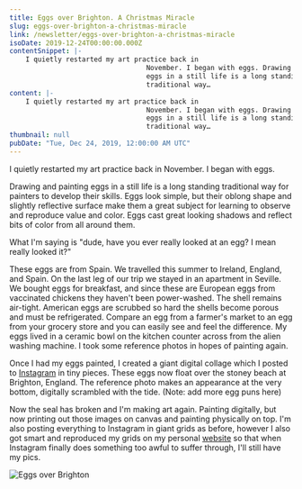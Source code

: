 ```yaml
---
title: Eggs over Brighton. A Christmas Miracle
slug: eggs-over-brighton-a-christmas-miracle
link: /newsletter/eggs-over-brighton-a-christmas-miracle
isoDate: 2019-12-24T00:00:00.000Z
contentSnippet: |-
    I quietly restarted my art practice back in
                                  November. I began with eggs. Drawing and painting
                                  eggs in a still life is a long standing
                                  traditional way…
content: |-
    I quietly restarted my art practice back in
                                  November. I began with eggs. Drawing and painting
                                  eggs in a still life is a long standing
                                  traditional way…
thumbnail: null
pubDate: "Tue, Dec 24, 2019, 12:00:00 AM UTC"
---
```


I quietly restarted my art practice back in November. I began with eggs.

Drawing and painting eggs in a still life is a long standing traditional way for painters to develop their skills. Eggs look simple, but their oblong shape and slightly reflective surface make them a great subject for learning to observe and reproduce value and color. Eggs cast great looking shadows and reflect bits of color from all around them.

What I'm saying is "dude, have you ever really looked at an egg? I mean really looked it?"

These eggs are from Spain. We travelled this summer to Ireland, England, and Spain. On the last leg of our trip we stayed in an apartment in Seville. We bought eggs for breakfast, and since these are European eggs from vaccinated chickens they haven't been power-washed. The shell remains air-tight. American eggs are scrubbed so hard the shells become porous and must be refrigerated. Compare an egg from a farmer's market to an egg from your grocery store and you can easily see and feel the difference. My eggs lived in a ceramic bowl on the kitchen counter across from the alien washing machine. I took some reference photos in hopes of painting again.

Once I had my eggs painted, I created a giant digital collage which I posted to [Instagram](https://www.instagram.com/abouthalf/) in tiny pieces. These eggs now float over the stoney beach at Brighton, England. The reference photo makes an appearance at the very bottom, digitally scrambled with the tide. (Note: add more egg puns here)

Now the seal has broken and I'm making art again. Painting digitally, but now printing out those images on canvas and painting physically on top. I'm also posting everything to Instagram in giant grids as before, however I also got smart and reproduced my grids on my personal [website](https://abouthalf.com) so that when Instagram finally does something too awful to suffer through, I'll still have my pics.

![Eggs over Brighton](https://abouthalf.com/cdn-cgi/imagedelivery/oZs0WTb3giZ46YUUQdHDjQ/0b2b0416-b701-4bfe-4726-ab6c7d2bd100/width=1200,format=auto "Eggs over Brighton")
